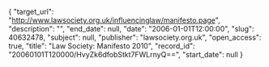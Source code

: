 {
  "target_url": "http://www.lawsociety.org.uk/influencinglaw/manifesto.page", 
  "description": "", 
  "end_date": null, 
  "date": "2006-01-01T12:00:00", 
  "slug": 40632478, 
  "subject": null, 
  "publisher": "lawsociety.org.uk", 
  "open_access": true, 
  "title": "Law Society: Manifesto 2010", 
  "record_id": "20060101T120000/HvyZk6dfobStkt7FWLrnyQ==", 
  "start_date": null
}

